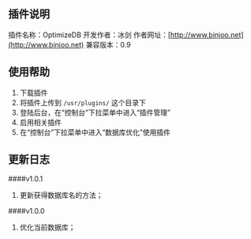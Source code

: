 ## 插件说明 ##
插件名称：OptimizeDB
开发作者：冰剑
作者网址：[http://www.binjoo.net](http://www.binjoo.net)
兼容版本：0.9

## 使用帮助 ##

 1. 下载插件
 2. 将插件上传到 `/usr/plugins/` 这个目录下
 3. 登陆后台，在“控制台”下拉菜单中进入“插件管理”
 4. 启用相关插件
 5. 在“控制台”下拉菜单中进入“数据库优化”使用插件

## 更新日志 ##

####v1.0.1
1. 更新获得数据库名的方法；

####v1.0.0
1. 优化当前数据库；